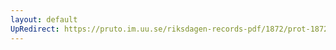 ```yaml
---
layout: default
UpRedirect: https://pruto.im.uu.se/riksdagen-records-pdf/1872/prot-1872--ak--405/prot-1872--ak--405_008.pdf
---
```

